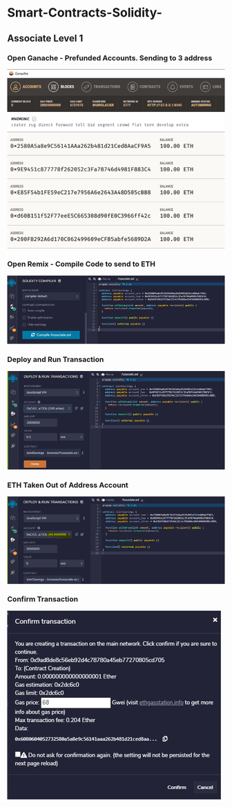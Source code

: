 # Smart-Contracts-Solidity-

## Associate Level 1 

### Open Ganache - Prefunded Accounts. Sending to 3 address
![](https://github.com/KevinLacap/Smart-Contracts-Solidity-/blob/master/screenshots/Ganache.png)

### Open Remix - Compile Code to send to ETH
![](https://github.com/KevinLacap/Smart-Contracts-Solidity-/blob/master/screenshots/Compile%20Code.png)

### Deploy and Run Transaction 
![](https://github.com/KevinLacap/Smart-Contracts-Solidity-/blob/master/screenshots/Deploy.png)

### ETH Taken Out of Address Account
![](https://github.com/KevinLacap/Smart-Contracts-Solidity-/blob/master/screenshots/ETH%20Taken%20from%20Account.png)

### Confirm Transaction
![](https://github.com/KevinLacap/Smart-Contracts-Solidity-/blob/master/screenshots/Confirm%20Transaction.png)
